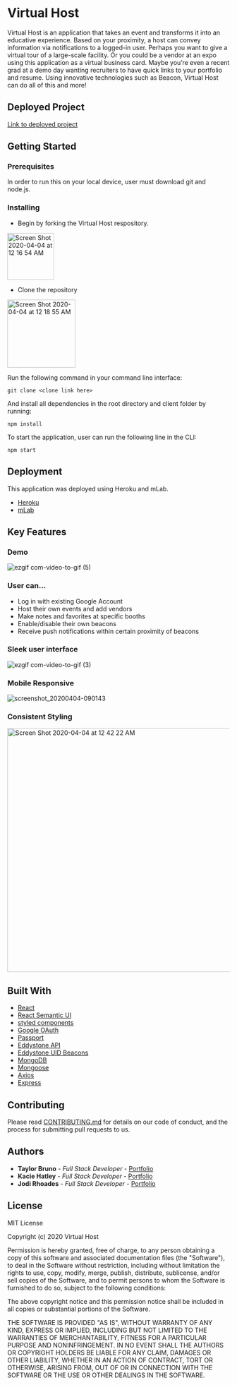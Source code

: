 # Virtual Host

Virtual Host is an application that takes an event and transforms it into an educative experience.  Based on your proximity, a host can convey information via notifications to a logged-in user. Perhaps you want to give a virtual tour of a large-scale facility. Or you could be a vendor at an expo using this application as a virtual business card. Maybe you’re even a recent grad at a demo day wanting recruiters to have quick links to your portfolio and resume. Using innovative technologies such as Beacon, Virtual Host can do all of this and more!

## Deployed Project
[Link to deployed project](https://virtual-host.herokuapp.com/)

## Getting Started 

### Prerequisites

In order to run this on your local device, user must download git and node.js.

### Installing
* Begin by forking the Virtual Host respository.

<img width="106" alt="Screen Shot 2020-04-04 at 12 16 54 AM" src="https://user-images.githubusercontent.com/55072295/78418389-b0ba3d00-7609-11ea-81f8-fceb0e63d822.png">

* Clone the repository

<img width="154" alt="Screen Shot 2020-04-04 at 12 18 55 AM" src="https://user-images.githubusercontent.com/55072295/78418421-e2330880-7609-11ea-9598-8374f02146af.png">

Run the following command in your command line interface:

```
git clone <clone link here>
```

And install all dependencies in the root directory and client folder by running:

```
npm install
```

To start the application, user can run the following line in the CLI:

```
npm start
```

## Deployment
This application was deployed using Heroku and mLab.
* [Heroku](https://www.heroku.com/)  
* [mLab](https://mlab.com/) 

## Key Features

### Demo
![ezgif com-video-to-gif (5)](https://user-images.githubusercontent.com/55072295/78451409-72e20680-7653-11ea-867f-8a3a1309446e.gif)

### User can...
* Log in with existing Google Account
* Host their own events and add vendors
* Make notes and favorites at specific booths 
* Enable/disable their own beacons
* Receive push notifications within certain proximity of beacons

### Sleek user interface
![ezgif com-video-to-gif (3)](https://user-images.githubusercontent.com/55072295/78418789-adc14b80-760d-11ea-98c0-e5a264b57053.gif)

### Mobile Responsive
![screenshot_20200404-090143](https://user-images.githubusercontent.com/55072295/78451604-75912b80-7654-11ea-844e-f847c70308f7.png)


### Consistent Styling
<img width="553" alt="Screen Shot 2020-04-04 at 12 42 22 AM" src="https://user-images.githubusercontent.com/55072295/78418746-44d9d380-760d-11ea-84ea-f0571f243dd6.png">


## Built With

* [React](https://reactjs.org/)
* [React Semantic UI](https://react.semantic-ui.com/)
* [styled components](https://styled-components.com/)
* [Google OAuth](https://developers.google.com/identity/protocols/oauth2)
* [Passport](http://www.passportjs.org/)
* [Eddystone API](https://developers.google.com/beacons/eddystone)
* [Eddystone UID Beacons](https://developers.google.com/beacons)
* [MongoDB](https://www.mongodb.com/)
* [Mongoose](https://mongoosejs.com/docs/)
* [Axios](https://www.npmjs.com/package/axios)
* [Express](https://expressjs.com/)

## Contributing

Please read [CONTRIBUTING.md](https://github.com/taylormbruno/virtualHost/blob/master/Good-CONTRIBUTING.md-template.md) for details on our code of conduct, and the process for submitting pull requests to us.

## Authors

* **Taylor Bruno** - *Full Stack Developer* - [Portfolio](https://taylorbruno.herokuapp.com/)
* **Kacie Hatley** - *Full Stack Developer* - [Portfolio](https://kaciehatley.github.io/project-portfolio/)
* **Jodi Rhoades** - *Full Stack Developer* - [Portfolio](https://jodirhoades.github.io/portfolio/)


## License

MIT License

Copyright (c) 2020 Virtual Host

Permission is hereby granted, free of charge, to any person obtaining a copy
of this software and associated documentation files (the "Software"), to deal
in the Software without restriction, including without limitation the rights
to use, copy, modify, merge, publish, distribute, sublicense, and/or sell
copies of the Software, and to permit persons to whom the Software is
furnished to do so, subject to the following conditions:

The above copyright notice and this permission notice shall be included in all
copies or substantial portions of the Software.

THE SOFTWARE IS PROVIDED "AS IS", WITHOUT WARRANTY OF ANY KIND, EXPRESS OR
IMPLIED, INCLUDING BUT NOT LIMITED TO THE WARRANTIES OF MERCHANTABILITY,
FITNESS FOR A PARTICULAR PURPOSE AND NONINFRINGEMENT. IN NO EVENT SHALL THE
AUTHORS OR COPYRIGHT HOLDERS BE LIABLE FOR ANY CLAIM, DAMAGES OR OTHER
LIABILITY, WHETHER IN AN ACTION OF CONTRACT, TORT OR OTHERWISE, ARISING FROM,
OUT OF OR IN CONNECTION WITH THE SOFTWARE OR THE USE OR OTHER DEALINGS IN THE
SOFTWARE.
